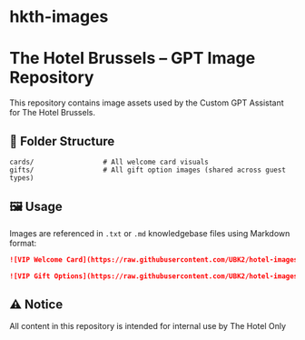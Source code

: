 # hkth-images
# The Hotel Brussels – GPT Image Repository

This repository contains image assets used by the Custom GPT Assistant for The Hotel Brussels. 
## 📁 Folder Structure

```
cards/                 # All welcome card visuals
gifts/                 # All gift option images (shared across guest types)
```

## 🖼️ Usage

Images are referenced in `.txt` or `.md` knowledgebase files using Markdown format:

```markdown
![VIP Welcome Card](https://raw.githubusercontent.com/UBK2/hotel-images/main/cards/cardtype_blank.jpg)

![VIP Gift Options](https://raw.githubusercontent.com/UBK2/hotel-images/main/gifts/vip_gifts.jpg)
```

## ⚠️ Notice

All content in this repository is intended for internal use by The Hotel Only

